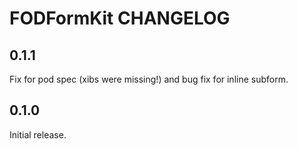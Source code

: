 # FODFormKit CHANGELOG

## 0.1.1

Fix for pod spec (xibs were missing!) and bug fix for inline subform.

## 0.1.0

Initial release.
